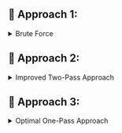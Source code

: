 ## 🥇 Approach 1:

<details>
<summary>Brute Force</summary>

- Sort the array.
- Return arr.length - 2.

### ⏱ Time Complexity:
> **O(n log n + n)** – Sorting takes `O(n log n)` and scanning for duplicate largest element `O(n)`.


</details>

## 🥈 Approach 2:

<details>
<summary>Improved Two-Pass Approach</summary>

- **Pass 1:** Traverse the array to find the lar = **largest than arr[i]**.
- **Pass 2:** Traverse the array again to find the slar = **largest than arr[i] but smaller than max(lar)**.
- If no such element exists, return `-1`.

### ⏱ Time Complexity:
> **O(n + n) = O(n)** – Two linear scans.

</details>



## 🥉 Approach 3:

<details>
<summary>Optimal One-Pass Approach</summary>

- Initialize two variables: `lar = -1`, `slar = -1`
- Traverse the array:
  - If `arr[i] > lar`:  
    → `slar = lar`, `lar = arr[i]`
  - Else if `arr[i] < lar && arr[i] > slar`:  
    → `slar = arr[i]`
- Return `slar` at the end.

### ⏱ Time Complexity:
> **O(n)** – Single pass through the array.

</details>
